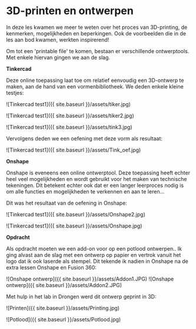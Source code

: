 # 3D-printen en ontwerpen

In deze les kwamen we meer te weten over het proces van 3D-printing, de kenmerken, mogelijkheden en beperkingen. Ook de voorbeelden die in de les aan bod kwamen, werkten inspirerend!

Om tot een 'printable file' te komen, bestaan er verschillende ontwerptools. Met enkele hiervan gingen we aan de slag. 

**Tinkercad**

Deze online toepassing laat toe om relatief eenvoudig een 3D-ontwerp te maken, aan de hand van een vormenbibliotheek. We deden enkele kleine testjes:

![Tinkercad test1]({{ site.baseurl }}/assets/tiker.jpg) 

![Tinkercad test1]({{ site.baseurl }}/assets/tiker2.jpg) 

![Tinkercad test1]({{ site.baseurl }}/assets/tink3.jpg) 

Vervolgens deden we een oefening met deze vorm als resultaat:

![Tinkercad test1]({{ site.baseurl }}/assets/Tink_oef.jpg) 

**Onshape**

Onshape is eveneens een online ontwerptool. Deze toepassing heeft echter heel veel mogelijkheden en wordt gebruikt voor het maken van technische tekeningen. Dit betekent echter ook dat er een langer leerproces nodig is om alle functies en mogelijkheden te verkennen en aan te leren...

Dit was het resultaat van de oefening in Onshape:

![Tinkercad test1]({{ site.baseurl }}/assets/Onshape2.jpg) 

![Tinkercad test1]({{ site.baseurl }}/assets/Onshape.jpg) 

**Opdracht**

Als opdracht moeten we een add-on voor op een potlood ontwerpen.. Ik ging alvast aan de slag met een ontwerp op papier en vertrok vanuit het logo dat ik ook laserde als stempel. Dit tekende ik nadien in Onshape na de extra lessen Onshape en Fusion 360:

![Onshape ontwerp]({{ site.baseurl }}/assets/Addon1.JPG) ![Onshape ontwerp]({{ site.baseurl }}/assets/Addon2.JPG) 

Met hulp in het lab in Drongen werd dit ontwerp geprint in 3D:

![Printen]({{ site.baseurl }}/assets/Printing.jpg)

![Potlood]({{ site.baseurl }}/assets/Potlood.jpg)
